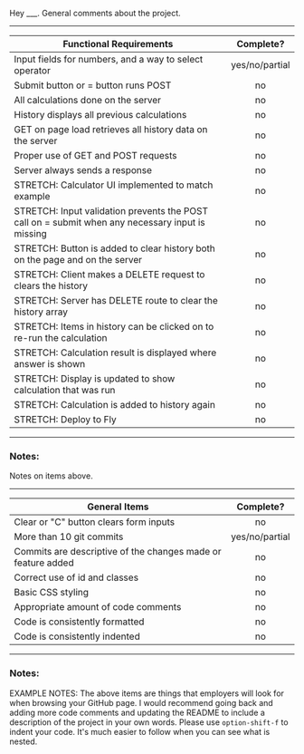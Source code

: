 Hey \_\_\_. General comments about the project.

---

| Functional Requirements                                                                          |   Complete?    |
| ------------------------------------------------------------------------------------------------ | :------------: |
| Input fields for numbers, and a way to select operator                                           | yes/no/partial |
| Submit button or = button runs POST                                                              |       no       |
| All calculations done on the server                                                              |       no       |
| History displays all previous calculations                                                       |       no       |
| GET on page load retrieves all history data on the server                                        |       no       |
| Proper use of GET and POST requests                                                              |       no       |
| Server always sends a response                                                                   |       no       |
| STRETCH: Calculator UI implemented to match example                                              |       no       |
| STRETCH: Input validation prevents the POST call on = submit when any necessary input is missing |       no       |
| STRETCH: Button is added to clear history both on the page and on the server                     |       no       |
| STRETCH: Client makes a DELETE request to clears the history                                     |       no       |
| STRETCH: Server has DELETE route to clear the history array                                      |       no       |
| STRETCH: Items in history can be clicked on to re-run the calculation                            |       no       |
| STRETCH: Calculation result is displayed where answer is shown                                   |       no       |
| STRETCH: Display is updated to show calculation that was run                                     |       no       |
| STRETCH: Calculation is added to history again                                                   |       no       |
| STRETCH: Deploy to Fly                                                                           |       no       |

---

### Notes:

Notes on items above.

---

| General Items                                                |   Complete?    |
| ------------------------------------------------------------ | :------------: |
| Clear or "C" button clears form inputs                       |       no       |
| More than 10 git commits                                     | yes/no/partial |
| Commits are descriptive of the changes made or feature added |       no       |
| Correct use of id and classes                                |       no       |
| Basic CSS styling                                            |       no       |
| Appropriate amount of code comments                          |       no       |
| Code is consistently formatted                               |       no       |
| Code is consistently indented                                |       no       |

---

### Notes:

EXAMPLE NOTES: The above items are things that employers will look for when browsing your GitHub page. I would recommend going back and adding more code comments and updating the README to include a description of the project in your own words. Please use `option-shift-f` to indent your code. It's much easier to follow when you can see what is nested.
